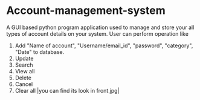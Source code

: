 # Account-management-system
A GUI based python program application used to manage and store your all types of account details on your system. 
User can perform operation like 
1. Add "Name of account", "Username/email_id", "password", "category", "Date" to database.
2. Update
3. Search
4. View all
5. Delete
6. Cancel
7. Clear all
|you can find its look in front.jpg|
